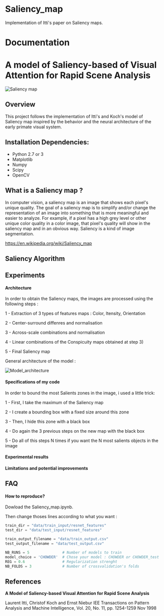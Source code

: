 # Saliency_map
Implementation of Itti's paper on Saliency maps.

# Documentation 

# A model of Saliency-based of Visual Attention for Rapid Scene Analysis


![Saliency map](https://github.com/ThibBac/Saliency_map/blob/master/images/sal.png)

## Overview

This project follows the implementation of Itti's and Koch's model of Saliency map inspired by the behavior and the neural architecture of the early primate visual system.

## Installation Dependencies:
* Python 2.7 or 3
* Matplotlib
* Numpy
* Scipy
* OpenCV

## What is a Saliency map ?

In computer vision, a saliency map is an image that shows each pixel's unique quality. The goal of a saliency map is to simplify and/or change the representation of an image into something that is more meaningful and easier to analyze. For example, if a pixel has a high grey level or other unique color quality in a color image, that pixel's quality will show in the saliency map and in an obvious way. Saliency is a kind of image segmentation. 

https://en.wikipedia.org/wiki/Saliency_map 

## Saliency Algorithm

## Experiments

#### Architecture

In order to obtain the Saliency maps, the images are processed using the following steps : 

1 - Extraction of 3 types of features maps : Color, Itensity, Orientation

2 - Center-surround diffenres and normalisation

3 - Across-scale combinations and normalisation

4 - Linear combinations of the Conspicuity maps obtained at step 3)

5 - Final Saliency map


General architecture of the model :

![Model_architecture](https://github.com/ThibBac/Saliency_map/blob/master/images/architecture.png)


#### Specifications of my code

In order to bound the most Salients zones in the image, i used a little trick:

1 - First, I take the maximum of the Saliency map

2 - I create a bounding box with a fixed size around this zone

3 - Then, I hide this zone with a black box

4 - Do again the 3 previous steps on the new map with the black box

5 - Do all of this steps N times if you want the N most salients objects in the image


#### Experimental results


#### Limitations and potential improvements




## FAQ

#### How to reproduce?

Dowload the Saliency_map.ipynb.

Then change thoses lines according to what you want :
 
```python
train_dir = "data/train_input/resnet_features"
test_dir = "data/test_input/resnet_features"

train_output_filename = "data/train_output.csv"
test_output_filename = "data/test_output.csv"

NB_RUNS = 5               # Number of models to train
model_choice = 'CHOWDER'  # Chose your model : CHOWDER or CHOWDER_test
REG = 0.6                 # Regularization strenght
NB_FOLDS = 3              # Number of crossvalidation's folds
```

## References

**A Model of Saliency-based Visual Attention for Rapid Scene Analysis** 

Laurent Itti, Christof Koch and Ernst Niebur
IEE Transactions on Pattern Analysis and Machine Intelligence, Vol. 20, No. 11, pp. 1254-1259
Nov 1998
